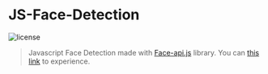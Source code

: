 # JS-Face-Detection

![license](https://img.shields.io/badge/license-MIT-blue.svg)

> Javascript Face Detection made with [Face-api.js](https://justadudewhohacks.github.io/face-api.js/docs/index.html) library.
> You can [this link](https://duckychan.000webhostapp.com/) to experience.
